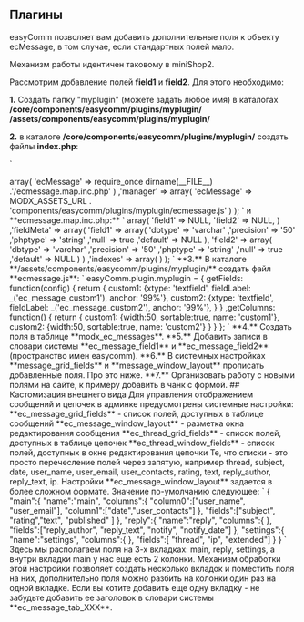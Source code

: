 ## Плагины

easyComm позволяет вам добавить дополнительные поля к объекту ecMessage, в том случае, если стандартных полей мало.

Механизм работы идентичен таковому в miniShop2.

Рассмотрим добавление полей **field1** и **field2**. Для этого необходимо:

**1.** Создать папку "myplugin" (можете задать любое имя) в каталогах
**/core/components/easycomm/plugins/myplugin/**
**/assets/components/easycomm/plugins/myplugin/**

**2.** в каталоге **/core/components/easycomm/plugins/myplugin/** создать файлы **index.php**:

`
<?php
return array(
    'xpdo_meta_map' => array(
        'ecMessage' => require_once dirname(__FILE__) .'/ecmessage.map.inc.php'
    )
    ,'manager' => array(
        'ecMessage' => MODX_ASSETS_URL . 'components/easycomm/plugins/myplugin/ecmessage.js'
    )
);
`
и **ecmessage.map.inc.php:**
`
<?php
return array(
   'fields' => array(
        'field1' => NULL,
        'field2' => NULL,
    )             
   ,'fieldMeta' => array(
        'field1' => array(
            'dbtype' => 'varchar'
            ,'precision' => '50'
            ,'phptype' => 'string'
            ,'null' => true
            ,'default' => NULL
        ),
        'field2' => array(
            'dbtype' => 'varchar'
            ,'precision' => '50'
            ,'phptype' => 'string'
            ,'null' => true
            ,'default' => NULL
        )
    )
    ,'indexes' => array(

    )
);
`
**3.** В каталоге **/assets/components/easycomm/plugins/myplugin/** создать файл **ecmessage.js**:
`
easyComm.plugin.myplugin = {
      getFields: function(config) {
            return {
                  custom1: {xtype: 'textfield', fieldLabel: _('ec_message_custom1'), anchor: '99%'},
                  custom2: {xtype: 'textfield', fieldLabel: _('ec_message_custom2'), anchor: '99%'},
            }
      }
      ,getColumns: function() {
            return {
                  custom1: {width:50, sortable:true, name: 'custom1'},
                  custom2: {width:50, sortable:true, name: 'custom2'}
            }
      }
};
`
**4.** Создать поля в таблице **modx_ec_messages**.

**5.** Добавить записи в словари системы **ec_message_field1** и **ec_message_field2** (пространство имен easycomm).

**6.** В системных настройках **message_grid_fields** и **message_window_layout** прописать добавленные поля. Про это ниже.

**7.** Организовать работу с новыми полями на сайте, к примеру добавить в чанк с формой.

## Кастомизация внешнего вида

Для управления отображением сообщений и цепочек в админке предусмотрены системные настройки:
**ec_message_grid_fields** - список полей, доступных в таблице сообщений
**ec_message_window_layout** - разметка окна редактирования сообщения
**ec_thread_grid_fields** - список полей, доступных в таблице цепочек
**ec_thread_window_fields** - список полей, доступных в окне редактирования цепочки

Те, что списки - это просто перечесление полей через запятую, например thread, subject, date, user_name, user_email, user_contacts, rating, text, reply_author, reply_text, ip.

Настройки **ec_message_window_layout** задается в более сложном формате. Значение по-умолчанию следующее:
`
{  
	"main":{  
		"name":"main",
		"columns":{  
			"column0":["user_name", "user_email"],
			"column1":["date","user_contacts"]
		},
		"fields":["subject", "rating","text", "published" ]
	},
	"reply":{  
		"name":"reply",
		"columns":{ },
		"fields":["reply_author", "reply_text", "notify", "notify_date"]
	},
	"settings":{  
		"name":"settings",
		"columns":{ },
		"fields":[ "thread",  "ip",  "extended"]
	}
}
`
Здесь мы располагаем поля на 3-х вкладках: main, reply, settings, а внутри вкладки main у нас еще есть 2 колонки. Механизм обработки этой настройки позволяет создать несколько вкладок и поместить поля на них, дополнительно поля можно разбить на колонки один раз на одной вкладке.

Если вы хотите добавить еще одну вкладку - не забудьте добавить ее заголовок в словари системы **ec_message_tab_XXX**.
